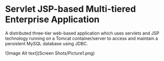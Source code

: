 # Servlet JSP-based Multi-tiered Enterprise Application
A distributed three-tier web-based application which uses servlets and JSP technology running on a Tomcat container/server to access and maintain a persistent MySQL database using JDBC.

![Image Alt text](Screen Shots/Picture1.png)
